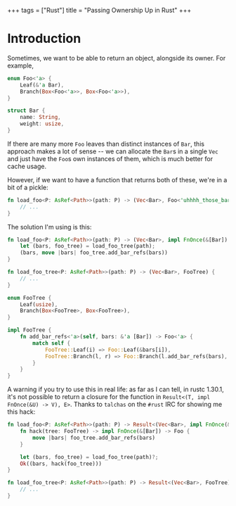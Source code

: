 +++
tags = ["Rust"]
title = "Passing Ownership Up in Rust"
+++

# Introduction

Sometimes, we want to be able to return an object, alongside its owner. For example,

```rust
enum Foo<'a> {
	Leaf(&'a Bar),
	Branch(Box<Foo<'a>>, Box<Foo<'a>>),
}

struct Bar {
  	name: String,
  	weight: usize,
}
```

If there are many more `Foo` leaves than distinct instances of `Bar`, this approach makes a lot of sense -- we can allocate the `Bar`s in a single `Vec` and just have the `Foo`s own instances of them, which is much better for cache usage.

However, if we want to have a function that returns both of these, we're in a bit of a pickle:

```rust
fn load_foo<P: AsRef<Path>>(path: P) -> (Vec<Bar>, Foo<'uhhhh_those_bars_before_me>) {
	// ...
}
```

The solution I'm using is this:

```rust
fn load_foo<P: AsRef<Path>>(path: P) -> (Vec<Bar>, impl FnOnce(&[Bar]) -> Foo) {
    let (bars, foo_tree) = load_foo_tree(path);
	(bars, move |bars| foo_tree.add_bar_refs(bars))
}

fn load_foo_tree<P: AsRef<Path>>(path: P) -> (Vec<Bar>, FooTree) {
    // ...
}

enum FooTree {
    Leaf(usize),
	Branch(Box<FooTree>, Box<FooTree>),
}

impl FooTree {
	fn add_bar_refs<'a>(self, bars: &'a [Bar]) -> Foo<'a> {
		match self {
			FooTree::Leaf(i) => Foo::Leaf(&bars[i]),
			FooTree::Branch(l, r) => Foo::Branch(l.add_bar_refs(bars), r.add_bar_refs(bars)),
		}
	}
}
```

A warning if you try to use this in real life: as far as I can tell, in rustc 1.30.1, it's not possible to return a closure for the function in `Result<(T, impl FnOnce(&U) -> V), E>`. Thanks to `talchas` on the `#rust` IRC for showing me this hack:

```rust
fn load_foo<P: AsRef<Path>>(path: P) -> Result<(Vec<Bar>, impl FnOnce(&[Bar]) -> Foo), Error> {
	fn hack(tree: FooTree) -> impl FnOnce(&[Bar]) -> Foo {
		move |bars| foo_tree.add_bar_refs(bars)
	}

    let (bars, foo_tree) = load_foo_tree(path)?;
	Ok((bars, hack(foo_tree)))
}

fn load_foo_tree<P: AsRef<Path>>(path: P) -> Result<(Vec<Bar>, FooTree), Error> {
    // ...
}
```
